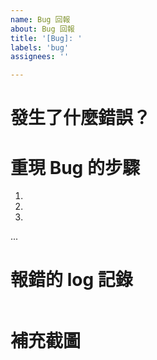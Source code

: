 ```yaml
---
name: Bug 回報
about: Bug 回報
title: '[Bug]: '
labels: 'bug'
assignees: ''

---
```


# 發生了什麼錯誤？



# 重現 Bug 的步驟

1.
2.
3.
...

# 報錯的 log 記錄

```shell

```

# 補充截圖



